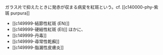 ガラス片で抑えたときに発赤が収まる病変を紅斑という。cf. [[c140000-phy-紫斑 purpura]]


- [[c149999-結節性紅斑 (EN)]]
- [[c149999-硬結性紅斑 (EI)]]
ほかに、
- [[c149999-丹毒]]
- [[c149999-尋常性乾癬]]
- [[c149999-脂漏性皮膚炎]]
